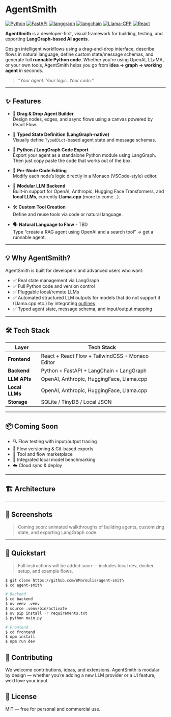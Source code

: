 # AgentSmith

[![Python](https://img.shields.io/badge/python-v3.13-yellow)]()
[![FastAPI](https://img.shields.io/badge/fastapi-v0.115.12-purple)]()
[![langgraph](https://img.shields.io/badge/langgraph-v0.4.8-lightgrey)]()
[![langchain](https://img.shields.io/badge/langchain-v0.3.26-green)]()
[![Llama-CPP](https://img.shields.io/badge/llama_cpp-v0.3.8-black)]()
[![React](https://img.shields.io/badge/react-v19.1-blue)]()

**AgentSmith** is a developer-first, visual framework for building, testing, and exporting **LangGraph-based AI agents**.

Design intelligent workflows using a drag-and-drop interface, describe flows in natural language, define custom state/message schemas, and generate full **runnable Python code**. Whether you're using OpenAI, LLaMA, or your own tools, AgentSmith helps you go from **idea → graph → working agent** in seconds.

> _“Your agent. Your logic. Your code.”_

---

## ✨ Features

- 🧩 **Drag & Drop Agent Builder**  
  Design nodes, edges, and async flows using a canvas powered by React Flow.

- 🧠 **Typed State Definition (LangGraph-native)**  
  Visually define `TypedDict`-based agent state and message schemas.

- 🚀 **Python / LangGraph Code Export**  
  Export your agent as a standalone Python module using LangGraph. Then just copy paste the code that works out of the box.

- 🧬 **Per-Node Code Editing**  
  Modify each node’s logic directly in a Monaco (VSCode-style) editor.

- 🔌 **Modular LLM Backend**  
  Built-in support for OpenAI, Anthropic, Hugging Face Transformers, and **local LLMs**, currently **Llama.cpp** (more to come...).

- 🛠️ **Custom Tool Creation**  
  Define and reuse tools via code or natural language.

- 🗣️ **Natural Language to Flow** - TBD  
  Type “create a RAG agent using OpenAI and a search tool” → get a runnable agent.

---

## 💡 Why AgentSmith?

AgentSmith is built for developers and advanced users who want:
- ✅ Real state management via LangGraph
- ✅ Full Python code and version control
- ✅ Pluggable local/remote LLMs
- ✅ Automated structured LLM outputs for models that do not support it (Llama.cpp etc.) by integrating [outlines](https://github.com/dottxt-ai/outlines)
- ✅ Typed agent state, message schema, and input/output mapping


---

## 🛠️ Tech Stack

| Layer        | Tech Stack                                      |
|--------------|--------------------------------------------------|
| **Frontend** | React + React Flow + TailwindCSS + Monaco Editor |
| **Backend**  | Python + FastAPI + LangChain + LangGraph         |
| **LLM APIs**     | OpenAI, Anthropic, HuggingFace, Llama.cpp        |
| **Local LLMs**     | OpenAI, Anthropic, HuggingFace, Llama.cpp        |
| **Storage**  | SQLite / TinyDB / Local JSON                     |

---

## 📦 Coming Soon

- 🔍 Flow testing with input/output tracing  
- 💾 Flow versioning & Git-based exports  
- 🧰 Tool and flow marketplace  
- 🧪 Integrated local model benchmarking  
- ☁️ Cloud sync & deploy  

---

## 🏗️ Architecture

<!-- [//]: # (  <img src="https://raw.githubusercontent.com/nMaroulis/sibyl/refs/heads/main/assets/architecture.png">)
  <img src="https://raw.githubusercontent.com/nMaroulis/sibyl/refs/heads/main/assets/architecture.png">
</div> -->

---

## 📸 Screenshots

> Coming soon: animated walkthroughs of building agents, customizing state, and exporting LangGraph code.

---

## 🚀 Quickstart

> Full instructions will be added soon — includes local dev, docker setup, and example flows.

```bash
$ git clone https://github.com/nMaroulis/agent-smith
$ cd agent-smith

# Backend
$ cd backend
$ uv venv .venv
$ source .venv/bin/activate
$ uv pip install -r requirements.txt
$ python main.py

# Frontend
$ cd frontend
$ npm install
$ npm run dev
```

## 🤝 Contributing
We welcome contributions, ideas, and extensions. AgentSmith is modular by design — whether you’re adding a new LLM provider or a UI feature, we’d love your input.


## 📄 License
MIT — free for personal and commercial use.
